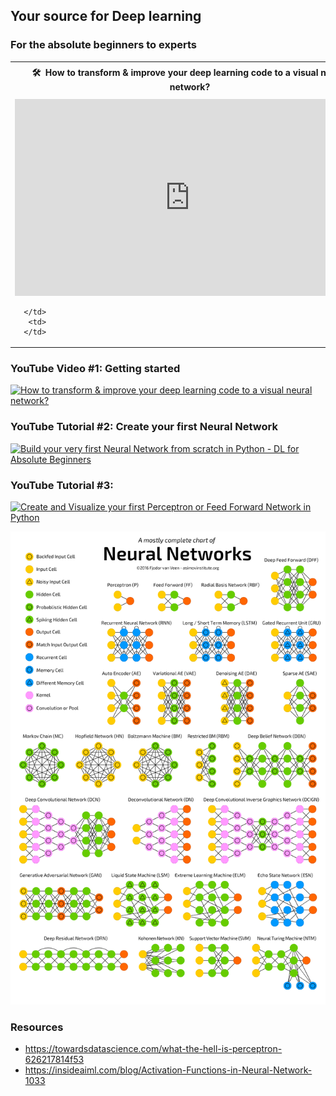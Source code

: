 ## Your source for Deep learning ## 
### For the absolute beginners to experts ###

<table class="table table-striped table-bordered table-vcenter">
    <tr>
        <td align="center"><b>🛠&nbsp; How to transform & improve your deep learning code to a visual neural network?</b></td>
        <td align="center"><b>🔥&nbsp; YouTube Video</b></td>
    </tr>
    <tr>
        <td>
            <iframe width="560" height="315" src="https://www.youtube.com/embed/oBsCDawNV1o" title="YouTube video player" frameborder="0" allow="accelerometer; autoplay; clipboard-write; encrypted-media; gyroscope; picture-in-picture" allowfullscreen></iframe>

      </td>
       <td>
      </td>
  </tr>
</table>

### YouTube Video #1: Getting started ###
[![How to transform & improve your deep learning code to a visual neural network?](https://img.youtube.com/vi/VewDN_riENw/0.jpg)](https://www.youtube.com/watch?v=VewDN_riENw)

### YouTube Tutorial #2: Create your first Neural Network ###
[![Build your very first Neural Network from scratch in Python -  DL for Absolute Beginners](https://img.youtube.com/vi/lnkqiJ1wOfI/0.jpg)](https://youtu.be/lnkqiJ1wOfI)

### YouTube Tutorial #3: 
[![Create and Visualize your first Perceptron or Feed Forward Network in Python](https://img.youtube.com/vi/oBsCDawNV1o/0.jpg)](https://youtu.be/oBsCDawNV1o)


![Neural Networks](https://github.com/prodramp/python-projects/blob/main/deeplearning/neural-networks.png?raw=true)


### Resources ###
- https://towardsdatascience.com/what-the-hell-is-perceptron-626217814f53
- https://insideaiml.com/blog/Activation-Functions-in-Neural-Network-1033
